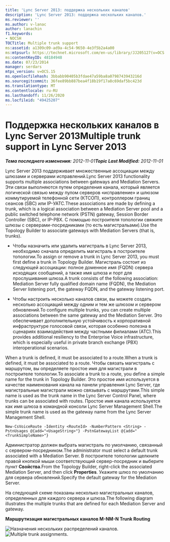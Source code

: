 ```yaml
---
title: 'Lync Server 2013: поддержка нескольких каналов'
description: 'Lync Server 2013: поддержка нескольких каналов.'
ms.reviewer: ''
ms.author: v-lanac
author: lanachin
f1.keywords:
- NOCSH
TOCTitle: Multiple trunk support
ms:assetid: a1309c09-ad9a-4c54-9650-4e3f5b2a4a00
ms:mtpsurl: https://technet.microsoft.com/en-us/library/JJ205127(v=OCS.15)
ms:contentKeyID: 48184948
ms.date: 07/23/2014
manager: serdars
mtps_version: v=OCS.15
ms.openlocfilehash: 3bbabb90405b3fdae47a59ba8a0798743943216d
ms.sourcegitcommit: 36fee89bb887bea4f18b19f17a8c69daf5bc423d
ms.translationtype: MT
ms.contentlocale: ru-RU
ms.lasthandoff: 11/26/2020
ms.locfileid: "49425207"
---
```

# <a name="multiple-trunk-support-in-lync-server-2013"></a><span data-ttu-id="2e46b-103">Поддержка нескольких каналов в Lync Server 2013</span><span class="sxs-lookup"><span data-stu-id="2e46b-103">Multiple trunk support in Lync Server 2013</span></span>

<div data-xmlns="http://www.w3.org/1999/xhtml">

<div class="topic" data-xmlns="http://www.w3.org/1999/xhtml" data-msxsl="urn:schemas-microsoft-com:xslt" data-cs="https://msdn.microsoft.com/">

<div data-asp="https://msdn2.microsoft.com/asp">



</div>

<div id="mainSection">

<div id="mainBody"><span data-ttu-id="2e46b-104">

<span> </span></span><span class="sxs-lookup"><span data-stu-id="2e46b-104">

<span> </span></span></span>

<span data-ttu-id="2e46b-105">_**Тема последнего изменения:** 2012-11-01_</span><span class="sxs-lookup"><span data-stu-id="2e46b-105">_**Topic Last Modified:** 2012-11-01_</span></span>

<span data-ttu-id="2e46b-106">Lync Server 2013 поддерживает множественные ассоциации между шлюзами и серверами исправлений.</span><span class="sxs-lookup"><span data-stu-id="2e46b-106">Lync Server 2013 functionality supports multiple associations between gateways and Mediation Servers.</span></span> <span data-ttu-id="2e46b-107">Эти связи выполняются путем определения канала, который является логической связью между пулом серверов «исправление» и шлюзом коммутируемой телефонной сети (КТСОП), контроллером границ сеансов (SBC) или IP-УАТС.</span><span class="sxs-lookup"><span data-stu-id="2e46b-107">These associations are made by defining a trunk, which is a logical association between a Mediation Server pool and a public switched telephone network (PSTN) gateway, Session Border Controller (SBC), or IP-PBX.</span></span> <span data-ttu-id="2e46b-108">С помощью построителя топологии свяжите шлюзы с серверами-посредниками (то есть магистральами).</span><span class="sxs-lookup"><span data-stu-id="2e46b-108">Use the Topology Builder to associate gateways with Mediation Servers (that is, trunks).</span></span>

  - <span data-ttu-id="2e46b-109">Чтобы назначить или удалить магистраль в Lync Server 2013, необходимо сначала определить магистраль в построителе топологии.</span><span class="sxs-lookup"><span data-stu-id="2e46b-109">To assign or remove a trunk in Lync Server 2013, you must first define a trunk in Topology Builder.</span></span> <span data-ttu-id="2e46b-110">Магистраль состоит из следующей ассоциации: полное доменное имя (FQDN) сервера исходящих сообщений, а также имя шлюза и порт для прослушивания шлюза.</span><span class="sxs-lookup"><span data-stu-id="2e46b-110">A trunk consists of the following association: Mediation Server fully qualified domain name (FQDN), the Mediation Server listening port, the gateway FQDN, and the gateway listening port.</span></span>

  - <span data-ttu-id="2e46b-111">Чтобы настроить несколько каналов связи, вы можете создать несколько ассоциаций между одним и тем же шлюзом и сервером обновлений.</span><span class="sxs-lookup"><span data-stu-id="2e46b-111">To configure multiple trunks, you can create multiple associations between the same gateway and the Mediation Server.</span></span> <span data-ttu-id="2e46b-112">Это обеспечивает дополнительную устойчивость к корпоративной инфраструктуре голосовой связи, которая особенно полезна в сценариях взаимодействия между частными филиалами (АТС).</span><span class="sxs-lookup"><span data-stu-id="2e46b-112">This provides additional resiliency to the Enterprise Voice infrastructure, which is especially useful in private branch exchange (PBX) interoperational scenarios.</span></span>

<span data-ttu-id="2e46b-113">When a trunk is defined, it must be associated to a route.</span><span class="sxs-lookup"><span data-stu-id="2e46b-113">When a trunk is defined, it must be associated to a route.</span></span> <span data-ttu-id="2e46b-114">Чтобы связать магистраль с маршрутом, вы определяете простое имя для магистрали в построителе топологии.</span><span class="sxs-lookup"><span data-stu-id="2e46b-114">To associate a trunk to a route, you define a simple name for the trunk in Topology Builder.</span></span> <span data-ttu-id="2e46b-115">Это простое имя используется в качестве наименования канала на панели управления Lync Server, где магистральные магистрали можно связывать с маршрутами.</span><span class="sxs-lookup"><span data-stu-id="2e46b-115">This simple name is used as the trunk name in the Lync Server Control Panel, where trunks can be associated with routes.</span></span> <span data-ttu-id="2e46b-116">Простое имя канала используется как имя шлюза в командной консоли Lync Server Management Shell.</span><span class="sxs-lookup"><span data-stu-id="2e46b-116">The simple trunk name is used as the gateway name from the Lync Server Management Shell.</span></span>

    New-CsVoiceRoute -Identity <RouteId> -NumberPattern <String> -PstnUsages @{add="<UsageString>"} -PstnGatewayList @{add="<TrunkSimpleName>"}

<span data-ttu-id="2e46b-117">Администратор должен выбрать магистраль по умолчанию, связанный с сервером-посредником.</span><span class="sxs-lookup"><span data-stu-id="2e46b-117">The administrator must select a default trunk associated with a Mediation Server.</span></span> <span data-ttu-id="2e46b-118">В построителе топологии щелкните правой кнопкой мыши соответствующий сервер-посредник и выберите пункт **Свойства**.</span><span class="sxs-lookup"><span data-stu-id="2e46b-118">From the Topology Builder, right-click the associated Mediation Server, and then click **Properties**.</span></span> <span data-ttu-id="2e46b-119">Укажите шлюз по умолчанию для сервера обновлений.</span><span class="sxs-lookup"><span data-stu-id="2e46b-119">Specify the default gateway for the Mediation Server.</span></span>

<span data-ttu-id="2e46b-120">На следующей схеме показаны несколько магистральных каналов, определенных для каждого сервера и шлюза.</span><span class="sxs-lookup"><span data-stu-id="2e46b-120">The following diagram illustrates the multiple trunks that are defined for each Mediation Server and gateway.</span></span>

<span data-ttu-id="2e46b-121">**Маршрутизация магистральных каналов M-N**</span><span class="sxs-lookup"><span data-stu-id="2e46b-121">**M-N Trunk Routing**</span></span>

<span data-ttu-id="2e46b-122">![Назначения нескольких распределений каналов.](images/JJ205127.c61cd9a7-d8d9-4e02-83b9-ab62519a48c4(OCS.15).jpg "Назначения нескольких распределений каналов.")</span><span class="sxs-lookup"><span data-stu-id="2e46b-122">![Multiple trunk assignments.](images/JJ205127.c61cd9a7-d8d9-4e02-83b9-ab62519a48c4(OCS.15).jpg "Multiple trunk assignments.")</span></span>

<span data-ttu-id="2e46b-123"></div>

<span> </span>

</div>

</div>

</span><span class="sxs-lookup"><span data-stu-id="2e46b-123"></div>

<span> </span>

</div>

</div>

</span></span></div>

